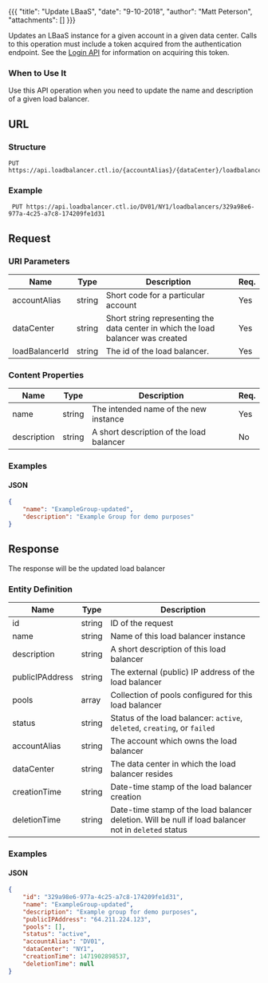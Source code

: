 {{{
  "title": "Update LBaaS",
  "date": "9-10-2018",
  "author": "Matt Peterson",
  "attachments": []
}}}

Updates an LBaaS instance for a given account in a given data center. Calls to this operation must include a token acquired from the authentication endpoint. See the [Login API](../Authentication/login.md) for information on acquiring this token.

### When to Use It

Use this API operation when you need to update the name and description of a given load balancer.

## URL

### Structure

    PUT https://api.loadbalancer.ctl.io/{accountAlias}/{dataCenter}/loadbalancers/{loadBalancerId}

### Example

     PUT https://api.loadbalancer.ctl.io/DV01/NY1/loadbalancers/329a98e6-977a-4c25-a7c8-174209fe1d31

## Request

### URI Parameters

| Name | Type | Description | Req. |
| --- | --- | --- | --- |
| accountAlias | string | Short code for a particular account | Yes |
| dataCenter | string | Short string representing the data center in which the load balancer was created | Yes |
| loadBalancerId | string | The id of the load balancer. | Yes |

### Content Properties

| Name | Type | Description | Req. |
| --- | --- | --- | --- |
| name | string | The intended name of the new instance | Yes |
| description | string | A short description of the load balancer | No |

### Examples

#### JSON
```json
{  
    "name": "ExampleGroup-updated",
    "description": "Example Group for demo purposes"
} 
```

## Response

The response will be the updated load balancer

### Entity Definition

| Name | Type | Description |
| --- | --- | --- |
| id | string | ID of the request |
| name | string | Name of this load balancer instance |
| description | string | A short description of this load balancer |
| publicIPAddress | string | The external (public) IP address of the load balancer  |
| pools | array | Collection of pools configured for this load balancer |
| status | string | Status of the load balancer: `active`, `deleted`, `creating`, or `failed` |
| accountAlias | string | The account which owns the load balancer |
| dataCenter | string | The data center in which the load balancer resides |
| creationTime | string | Date-time stamp of the load balancer creation |
| deletionTime | string | Date-time stamp of the load balancer deletion. Will be null if load balancer not in `deleted` status |

### Examples

#### JSON
```json
{
    "id": "329a98e6-977a-4c25-a7c8-174209fe1d31",
    "name": "ExampleGroup-updated",
    "description": "Example group for demo purposes",
    "publicIPAddress": "64.211.224.123",
    "pools": [],
    "status": "active",
    "accountAlias": "DV01",
    "dataCenter": "NY1",
    "creationTime": 1471902898537,
    "deletionTime": null
}
```
